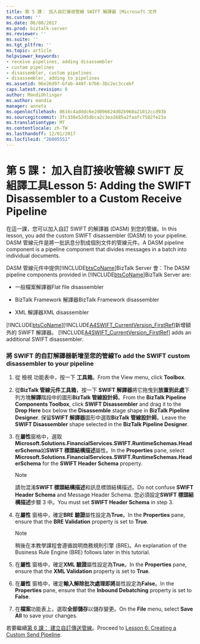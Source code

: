 ```yaml
---
title: 第 5 課： 加入自訂接收管線 SWIFT 解譯器 |Microsoft 文件
ms.custom: ''
ms.date: 06/08/2017
ms.prod: biztalk-server
ms.reviewer: ''
ms.suite: ''
ms.tgt_pltfrm: ''
ms.topic: article
helpviewer_keywords:
- receive pipelines, adding disassembler
- custom pipelines
- disassembler, custom pipelines
- disassembler, adding to pipelines
ms.assetid: 96e26d97-bfab-448f-b7b6-3bc2ec3ccebf
caps.latest.revision: 8
author: MandiOhlinger
ms.author: mandia
manager: anneta
ms.openlocfilehash: 0616c4adddc6e2d096624d02b968a21012ccd93b
ms.sourcegitcommit: 3fc338e52d5dbca2c3ea1685a2faafc7582fe23a
ms.translationtype: MT
ms.contentlocale: zh-TW
ms.lasthandoff: 12/01/2017
ms.locfileid: "26005551"
---
```

# <a name="lesson-5-adding-the-swift-disassembler-to-a-custom-receive-pipeline"></a><span data-ttu-id="51920-102">第 5 課： 加入自訂接收管線 SWIFT 反組譯工具</span><span class="sxs-lookup"><span data-stu-id="51920-102">Lesson 5: Adding the SWIFT Disassembler to a Custom Receive Pipeline</span></span>
<span data-ttu-id="51920-103">在這一課，您可以加入自訂 SWIFT 的解譯器 (DASM) 到您的管線。</span><span class="sxs-lookup"><span data-stu-id="51920-103">In this lesson, you add the custom SWIFT disassembler (DASM) to your pipeline.</span></span> <span data-ttu-id="51920-104">DASM 管線元件是將一批訊息分割成個別文件的管線元件。</span><span class="sxs-lookup"><span data-stu-id="51920-104">A DASM pipeline component is a pipeline component that divides messages in a batch into individual documents.</span></span>  
  
 <span data-ttu-id="51920-105">DASM 管線元件中提供[!INCLUDE[btsCoName](../../includes/btsconame-md.md)]BizTalk Server 會：</span><span class="sxs-lookup"><span data-stu-id="51920-105">The DASM pipeline components provided in [!INCLUDE[btsCoName](../../includes/btsconame-md.md)]BizTalk Server are:</span></span>  
  
-   <span data-ttu-id="51920-106">一般檔案解譯器</span><span class="sxs-lookup"><span data-stu-id="51920-106">Flat file disassembler</span></span>  
  
-   <span data-ttu-id="51920-107">BizTalk Framework 解譯器</span><span class="sxs-lookup"><span data-stu-id="51920-107">BizTalk Framework disassembler</span></span>  
  
-   <span data-ttu-id="51920-108">XML 解譯器</span><span class="sxs-lookup"><span data-stu-id="51920-108">XML disassembler</span></span>  
  
 [!INCLUDE[btsCoName](../../includes/btsconame-md.md)]<span data-ttu-id="51920-109">[!INCLUDE[A4SWIFT_CurrentVersion_FirstRef](../../includes/a4swift-currentversion-firstref-md.md)]新增額外的 SWIFT 解譯器。</span><span class="sxs-lookup"><span data-stu-id="51920-109"> [!INCLUDE[A4SWIFT_CurrentVersion_FirstRef](../../includes/a4swift-currentversion-firstref-md.md)] adds an additional SWIFT disassembler.</span></span>  
  
### <a name="to-add-the-swift-custom-disassembler-to-your-pipeline"></a><span data-ttu-id="51920-110">將 SWIFT 的自訂解譯器新增至您的管線</span><span class="sxs-lookup"><span data-stu-id="51920-110">To add the SWIFT custom disassembler to your pipeline</span></span>  
  
1.  <span data-ttu-id="51920-111">從 檢視 功能表中，按一下 **工具箱**。</span><span class="sxs-lookup"><span data-stu-id="51920-111">From the View menu, click **Toolbox**.</span></span>  
  
2.  <span data-ttu-id="51920-112">從**BizTalk 管線元件工具箱**，按一下  **SWIFT 解譯器**將它拖曳到**放置到此處**下列方塊**解譯**階段中的圖形**BizTalk 管線設計師**。</span><span class="sxs-lookup"><span data-stu-id="51920-112">From the **BizTalk Pipeline Components Toolbox**, click **SWIFT Disassembler** and drag it to the **Drop Here** box below the **Disassemble** stage shape in **BizTalk Pipeline Designer**.</span></span> <span data-ttu-id="51920-113">保留**SWIFT 解譯器**圖形中選取**BizTalk 管線設計師**。</span><span class="sxs-lookup"><span data-stu-id="51920-113">Leave the **SWIFT Disassembler** shape selected in the **BizTalk Pipeline Designer**.</span></span>  
  
3.  <span data-ttu-id="51920-114">在**屬性**窗格中，選取**Microsoft.Solutions.FinancialServices.SWIFT.RuntimeSchemas.HeaderSchema**如**SWIFT 標頭結構描述**屬性。</span><span class="sxs-lookup"><span data-stu-id="51920-114">In the **Properties** pane, select **Microsoft.Solutions.FinancialServices.SWIFT.RuntimeSchemas.HeaderSchema** for the **SWIFT Header Schema** property.</span></span>  
  
    > [!NOTE]
    >  <span data-ttu-id="51920-115">請勿混淆**SWIFT 標頭結構描述**和訊息標頭結構描述。</span><span class="sxs-lookup"><span data-stu-id="51920-115">Do not confuse **SWIFT Header Schema** and Message Header Schema.</span></span> <span data-ttu-id="51920-116">您必須設定**SWIFT 標頭結構描述**步驟 3 中。</span><span class="sxs-lookup"><span data-stu-id="51920-116">You must set **SWIFT Header Schema** in step 3.</span></span>  
  
4.  <span data-ttu-id="51920-117">在**屬性** 窗格中，確定**BRE 驗證**屬性設定為**True**。</span><span class="sxs-lookup"><span data-stu-id="51920-117">In the **Properties** pane, ensure that the **BRE Validation** property is set to **True**.</span></span>  
  
    > [!NOTE]
    >  <span data-ttu-id="51920-118">稍後在本教學課程會遵循說明商務規則引擎 (BRE)。</span><span class="sxs-lookup"><span data-stu-id="51920-118">An explanation of the Business Rule Engine (BRE) follows later in this tutorial.</span></span>  
  
5.  <span data-ttu-id="51920-119">在**屬性** 窗格中，確定**XML 驗證**屬性設定為**True**。</span><span class="sxs-lookup"><span data-stu-id="51920-119">In the **Properties** pane, ensure that the **XML Validation** property is set to **True**.</span></span>  
  
6.  <span data-ttu-id="51920-120">在**屬性** 窗格中，確定**輸入解除批次處理即將**屬性設定為**False**。</span><span class="sxs-lookup"><span data-stu-id="51920-120">In the **Properties** pane, ensure that the **Inbound Debatching** property is set to **False**.</span></span>  
  
7.  <span data-ttu-id="51920-121">在**檔案**功能表上，選取**全部儲存**以儲存變更。</span><span class="sxs-lookup"><span data-stu-id="51920-121">On the **File** menu, select **Save All** to save your changes.</span></span>  
  
 <span data-ttu-id="51920-122">若要繼續[第 6 課： 建立自訂傳送管線](../../adapters-and-accelerators/accelerator-swift/lesson-6-creating-a-custom-send-pipeline.md)。</span><span class="sxs-lookup"><span data-stu-id="51920-122">Proceed to [Lesson 6: Creating a Custom Send Pipeline](../../adapters-and-accelerators/accelerator-swift/lesson-6-creating-a-custom-send-pipeline.md).</span></span>
